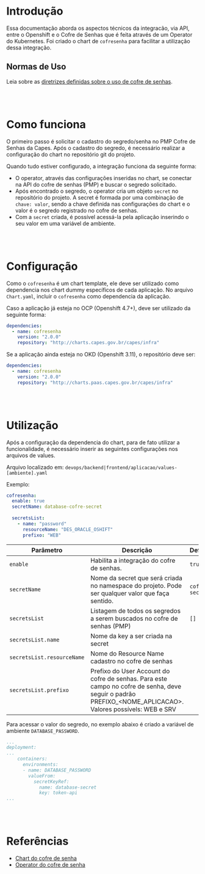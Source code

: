 # Introdução

Essa documentação aborda os aspectos técnicos da integracão, via API, entre o Openshift e o Cofre de Senhas que é feita através de um Operator do Kubernetes. 
Foi criado o chart de `cofresenha` para facilitar a utilização dessa integração.

## Normas de Uso
Leia sobre as [diretrizes definidas sobre o uso de cofre de senhas](/infraestrutura/seguranca/cofre-senhas.md).

<br><br>

# Como funciona

O primeiro passo é solicitar o cadastro do segredo/senha no PMP Cofre de Senhas da Capes. 
Após o cadastro do segredo, é necessário realizar a configuração do chart no repositório git do projeto.

Quando tudo estiver configurado, a integração funciona da seguinte forma:
- O operator, através das configurações inseridas no chart, se conectar na API do cofre de senhas (PMP) e buscar o segredo solicitado.
- Após encontrado o segredo, o operator cria um objeto `secret` no repositório do projeto. A secret é formada por uma combinação de `chave: valor`, sendo a chave definida nas configurações do chart e o valor é o segredo registrado no cofre de senhas.
- Com a `secret` criada, é possível acessá-la pela aplicação inserindo o seu valor em uma variável de ambiente.

<br><br>

# Configuração
Como o `cofresenha` é um chart template, ele deve ser utilizado como dependencia nos chart dummy específicos de cada aplicação. No arquivo `Chart.yaml`, incluir o `cofresenha` como dependencia da aplicação.


Caso a aplicação já esteja no OCP (Openshift 4.7+), deve ser utilizado da seguinte forma:

```yaml
dependencies:
  - name: cofresenha
    version: "2.0.0"
    repository: "http://charts.capes.gov.br/capes/infra"
```

Se a aplicação ainda esteja no OKD (Openshift 3.11), o repositório deve ser:

```yaml
dependencies:
  - name: cofresenha
    version: "2.0.0"
    repository: "http://charts.paas.capes.gov.br/capes/infra"
```


<br><br>

# Utilização

Após a configuração da dependencia do chart, para de fato utilizar a funcionalidade, é necessário inserir as seguintes configurações nos arquivos de values. 

Arquivo localizado em: `devops/backend|frontend/aplicacao/values-[ambiente].yaml`

Exemplo:
```yaml
cofresenha:
  enable: true
  secretName: database-cofre-secret
    
  secretsList:
    - name: "password"
      resourceName: "DES_ORACLE_OSHIFT"
      prefixo: "WEB"
```


| Parâmetro                                    | Descrição                                                                                    | Default                                              |
| -------------------------------------------- | -------------------------------------------------------------------------------------------- | ---------------------------------------------------- |
| `enable`                                     | Habilita a integração do cofre de senhas.                                                    | `true`                                               |
| `secretName`                                 | Nome da secret que será criada no namespace do projeto. Pode ser qualquer valor que faça sentido.               | `cofre-secret`                                          |
| `secretsList`                                | Listagem de todos os segredos a serem buscados no cofre de senhas (PMP)                            | `[]`                                                 |
| `secretsList.name`                           | Nome da key a ser criada na secret                                                                    | ` `                                                 |
| `secretsList.resourceName`                   | Nome do Resource Name cadastro no cofre de senhas                                                                    | ` `                                                 |
| `secretsList.prefixo`                        | Prefixo do User Account do cofre de senhas. Para este campo no cofre de senha, deve seguir o padrão PREFIXO_<NOME_APLICACAO>. Valores possívels: WEB e SRV                                                                     | ` `                                                 |


Para acessar o valor do segredo, no exemplo abaixo é criado a variável de ambiente `DATABASE_PASSWORD`.

```yaml
...
deployment:
...
    containers:
      environments:
      - name: DATABASE_PASSWORD
        valueFrom:
          secretKeyRef:
            name: database-secret
            key: token-api
...
```

<br><br>
# Referências
- [Chart do cofre de senha](https://git.capes.gov.br/cgs/DEVOPS/helm/chart-cofresenha)
- [Operator do cofre de senha](https://git.capes.gov.br/cgs/DEVOPS/helm/chart-cofresenha-operator)